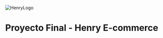![HenryLogo](https://d31uz8lwfmyn8g.cloudfront.net/Assets/logo-henry-white-lg.png)

# Proyecto Final - Henry E-commerce

